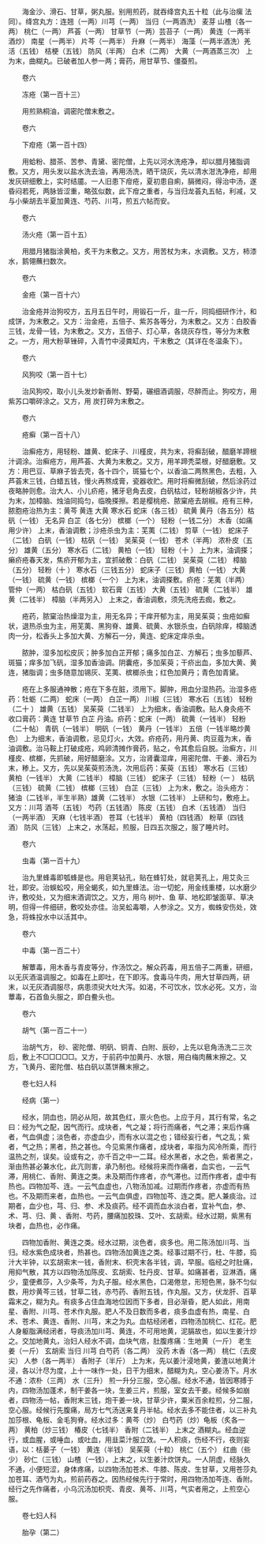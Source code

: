 <!-- { "loadSidebar": true } -->
　　海金沙、滑石、甘草，粥丸服。别用煎药，就吞绛宫丸五十粒（此与治瘰 法同）。绛宫丸方：连翘（一两）川芎（一两） 当归（一两酒洗） 麦芽 山楂（各一两） 桃仁（一两） 芦荟（一两） 甘草节（一两）芸苔子（一两） 黄连（一两半酒炒） 南星（一两半） 片芩（一两半） 升麻（一两半） 海藻（一两半酒洗）羌活（五钱） 桔梗（五钱） 防风（半两） 白术（二两） 大黄（一两酒蒸三次） 上为末，曲糊丸。已破者加人参一两；膏药，用甘草节、僵蚕煎。

　　卷六

　　冻疮（第一百十三）

　　用煎熟桐油，调密陀僧末敷之。

　　卷六

　　下疳疮（第一百十四）

　　用蛤粉、腊茶、苦参、青黛、密陀僧，上先以河水洗疮净，却以腊月猪脂调敷。又方，用头发以盐水洗去油，再用汤洗，晒干烧灰，先以清水泔洗净疮，却用发灰研细敷上，实时结靥。一人旧患下疳疮，夏初患自痢，膈微闷，得治中汤，遂昏闷若死，两脉皆涩重，略弦似数，此下疳之重者，与当归龙荟丸五帖，利减，又与小柴胡去半夏加黄连、芍药、川芎，煎五六帖而安。

　　卷六

　　汤火疮（第一百十五）

　　用腊月猪脂涂黄柏，炙干为末敷之。又方，用苦杖为末，水调敷。又方，柿漆水，鹅翎蘸扫数次。

　　卷六

　　金疮（第一百十六）

　　治金疮并治狗咬方，五月五日午时，用锻石一斤，韭一斤，同捣细研作汁，和成饼，为末敷之。又方：治金疮，五倍子、紫苏各等分，为末敷之。又方：白胶香三钱，龙骨一钱，为末敷之。又方，五倍子、灯心草，各烧灰存性，等分为末敷之。一方，用大粉草锉碎，入青竹中浸粪缸内，干末敷之（其详在冬温条下）。

　　卷六

　　风狗咬（第一百十七）

　　治风狗咬，取小儿头发炒新香附、野菊，碾细酒调服，尽醉而止。狗咬方，用紫苏口嚼碎涂之。又方，用 炭打碎为末敷之。

　　卷六

　　疮癣（第一百十八）

　　治癣疮方，用轻粉、雄黄、蛇床子、川槿皮，共为末，将癣刮破，醋磨羊蹄根汁调涂。治癣疮方，用芦荟、大黄为末敷之。又方，用羊蹄秃菜根，好醋磨敷。又方：用巴豆、草麻子皆去壳，各十四个，斑猫七个，以香油二两熬黑色，去粗，入芦荟末三钱，白蜡五钱，慢火再熬成膏，瓷器收贮。用时将癣微刮破，然后涂药过夜略肿则愈。治大人、小儿疥疮，猪牙皂角去皮，白矾枯过，轻粉胡椒各少许，共为末，加樟脑、烛油同捣匀，临晚搽擦。若是樱桃疮、脓窠疮去胡椒。疮有三种，脓胞疮治热为主：黄芩 黄连 大黄 寒水石 蛇床（各三钱） 硫黄 黄丹（各五分）枯矾（一钱） 无名异 白芷（各七分） 槟榔（一个） 轻粉（一钱二分） 木香（如痛用少许） 上末，香油调敷；沙疮杀虫为主：芜荑（二钱） 剪草（一钱） 蛇床子（二钱） 白矾（一钱） 枯矾（一钱） 吴茱萸（一钱） 苍术（半两） 浓朴皮（五分） 雄黄（五分） 寒水石（二钱） 黄柏（一钱） 轻粉（十 ） 上为末，油调搽；癞疥疮春天发，焦疥开郁为主，宜抓破敷：白矾（二钱） 吴茱萸（二钱） 樟脑（五分） 轻粉（十 ） 寒水石（三钱五分） 蛇床子（三钱）黄柏（一钱） 大黄（一钱） 硫黄（一钱） 槟榔（一个） 上为末，油调搽敷。疥疮：芜荑（半两） 管仲（一两） 枯白矾（五钱） 软石膏（五钱） 大黄（五钱） 硫黄（二钱半） 雄黄（二钱半） 樟脑（半两另入） 上末之，香油调敷，须先洗疮去痂，敷之。

　　疮药，脓窠治热燥湿为主，用无名异；干痒开郁为主，用吴茱萸；虫疮如癣状，退热杀虫为主，用芜荑、黑狗脊、雄黄、硫黄、水银杀虫，白矾除痒，樟脑透肉一分，松香头上多加大黄、方解石一分，黄连、蛇床定痒杀虫。

　　脓肿，湿多加松皮灰；肿多加白芷开郁；痛多加白芷、方解石；虫多加藜芦、斑猫；痒多加飞矾，湿多加香油调。阴囊疮，多加茱萸；干疥出血，多加大黄、黄连，猪脂调；虫多随意加锡灰、芜荑、槟榔杀虫；红色加黄丹；青色加青黛。

　　疮在上多服通神散；疮在下多在脏，须用下。脚肿，用血分湿热药。治湿多疮药：牡蛎（二两） 蛇床（一两） 白芷一两） 川椒（三钱） 寒水石（五钱） 轻粉（二十 ） 雄黄（五钱） 吴茱萸（二钱半） 上为细末，香油调敷。贴人身灸疮不收口膏药：黄连 甘草节 白芷 丹油。疥药：蛇床（一两） 硫黄（一钱半） 轻粉（二十帖） 青矾（一钱半） 明矾（一钱） 黄丹（一钱半） 五倍（一钱半略炒黄色） 上为细末，香油调敷，忌见灯火，大效。疥疮药，用丹黄、肉豆蔻为末，香油调敷。治马鞍上打破成疮，鸡卵清摊作膏药，贴之，令其愈后自脱。治癣方，川槿皮、槟榔，先抓破，用好醋磨涂。又方，治肾囊湿痒，用密陀僧、干姜、滑石为末，糁上。又方，先以吴茱萸煎汤洗，次用后药：茱萸（五钱） 寒水石（三钱） 黄柏（一钱半） 大黄（二钱半） 樟脑（三钱） 蛇床子（三钱） 轻粉（一 ） 枯矾（三钱） 硫黄（二钱） 槟榔（三钱） 白芷（三钱） 上为末，敷之。治头疮方：猪油（二钱半，半生半熟）雄黄（二钱半） 水银（二钱半） 上研和匀，敷疮上。又方：川芎 酒芩（五钱） 芍药（五钱酒） 陈皮（五钱） 白术（五钱酒） 当归（一两半酒） 天麻（七钱半酒） 苍耳（七钱半） 黄柏（四钱酒） 粉草（四钱酒） 防风（三钱） 上末之，水荡起，煎服，日四五次服之，服了睡片时。

　　卷六

　　虫毒（第一百十九）

　　治九里蜂毒即瓠蜂是也。用皂荚钻孔，贴在蜂钉处，就皂荚孔上，用艾灸三壮，即安。治蜈蚣咬，用全蝎炙，如九里蜂法。治一切蛇，用金线重楼，以水磨少许，敷咬处，又为细末酒调饮之。又方，用乌 树叶、鱼 草、地松即皱面草、草决明，但得一件细研，敷咬处亦佳。治吴蚣毒嚼，人参涂之。又方，蜘蛛安伤处，效急，将蛛投水中以活其中。

　　卷六

　　中毒（第一百二十）

　　解蕈毒，用木香与青皮等分，作汤饮之。解众药毒，用五倍子二两重，研细，以无灰酒温调服之。如毒在上即吐，在下即泻。食毒马牛肉，用大甘草四两，研末，以无灰酒调服尽，病患须臾大吐大泻。如渴，不可饮水，饮水必死。又方，治蕈毒，石首鱼头服之，即白鲞头也。

　　卷六

　　胡气（第一百二十一）

　　治胡气方， 砂、密陀僧、明矾、铜青、白附、辰砂，上先以皂角汤洗二三次后，敷上不□□□□□。又方，于前药中加黄丹、水银，用白梅肉蘸末擦之。又方，飞黄丹、密陀僧、枯白矾以蒸饼蘸末擦之。

　　卷七妇人科

　　经病（第一）

　　经水，阴血也，阴必从阳，故其色红，禀火色也。上应于月，其行有常，名之曰：经为气之配，因气而行。成块者，气之凝；将行而痛者，气之滞；来后作痛者，气血俱虚；淡色者，亦虚血少，而有水以混之也；错经妄行者，气之乱；紫者，气之热；黑者，热之甚也。今见紫黑作痛者，成块者，率指为风冷所乘，而行温热之剂，误矣。设或有之，亦千百之中一二耳。经水黑者，水之色，紫者黑之，渐由热甚必兼水化，此亢则害，承乃制也。经候将来而作痛者，血实也，一云气滞，用桃仁、香附、黄连之类。未及期而作疼者，亦气滞也。过而作疼者，虚中有热也。四物加芩、连。一云气血虚也，八物汤加减。过期而作疼者，亦虚而有热也。不及期而来者，血热也。一云气血俱虚，四物加芩、连之类。肥人兼痰治。过期者，血少也，芎、归、参、术及痰药。经不调而血水淡白者，宜补气血，参、术、芎、归、黄 、香附、芍药，腰痛加胶珠、艾叶、玄胡索。经水过期，紫黑有块者，血热也，必作痛。

　　四物加香附、黄连之类。经水过期，淡色者，痰多也。用二陈汤加川芎、当归。经水紫色成块者，热甚也。四物汤加黄连之类。经事过期不行，杜、牛膝，捣汁大半钟，以玄胡索末一钱，香附末、枳壳末各半钱，调，早服。临经之时肚痛，用抑气散，其方以四物汤加陈皮、玄胡索、牡丹皮、甘草。如痛甚者，豆淋酒，痛少，童便煮莎，入少条芩，为丸子服。经水黑色，口渴倦怠，形短色黑，脉不匀似数，用炒黄芩三钱，甘草二钱，赤芍药、香附五钱，作丸服。又方，伏龙肝、百草霜末之，糊为丸。有痰多占住血海地位因而下多者，目必渐昏，肥人如此，用南星、香附、川芎、苍术作丸服。肥人不及日数而多者，痰多血虚有热，南星、白术、苍术、黄连、香附、川芎，末之为丸。血枯经闭者，四物汤加桃仁、红花。肥人身躯脂满经闭者，导痰汤加川芎、黄连，不可用地黄，泥膈故也，如以生姜汁炒之。交加地黄丸，治妇人经水不调，血块气痞，肚腹疼痛：生地黄（一斤） 老生姜（一斤） 玄胡索 当归 川芎 白芍药（各二两） 没药 木香（各一两） 桃仁（去皮尖） 人参（各一两半） 香附子（半斤） 上为末，先以姜汁浸地黄，姜渣以地黄汁浸，各以汁尽为度，上十一味作一处，日干为细末，醋糊为丸，空心姜汤下。月水不通：浓朴（三两） 水（三升） 煎一升分三服，空心服。经水不通，皆因寒搏于内，四物汤加蓬术，制干姜各一块，生姜三片，煎服，室女去干姜。经候多如崩者，四物汤一帖，香附末三钱，炮干姜一块，甘草少许，粟米百余粒煎，分二服，空心服。经候行先腹痛，局方七气汤送来复丹半帖。经水去多不能住者，以三补丸加莎根、龟板、金毛狗脊。经水过多：黄芩（炒） 白芍药（炒）龟板（炙各一两） 黄柏（炒三钱） 椿皮（七钱半） 香附（二钱半） 上末之 酒糊丸。经血逆行，或血腥，或唾血，或吐血，用韭菜汁服立效。一人积痰，伤经不行，夜则妄语，以：栝蒌子（一钱） 黄连（半钱） 吴茱萸（十粒） 桃仁（五个） 红曲（些少） 砂仁（三钱） 山楂（一钱），上末之，以生姜汁炊饼丸。一人阴虚，经脉久不通，小便短涩，身体疼痛，以四物汤加苍术、牛膝、陈皮、生甘草，又用苍莎丸加苍耳、酒芍为丸，煎前药吞之。因热经候先行于常时，用四物汤加芩连、香附。经行之先作痛者，小乌沉汤加枳壳、青皮、黄芩、川芎，气实者用之，上煎空心服。

　　卷七妇人科

　　胎孕（第二）

